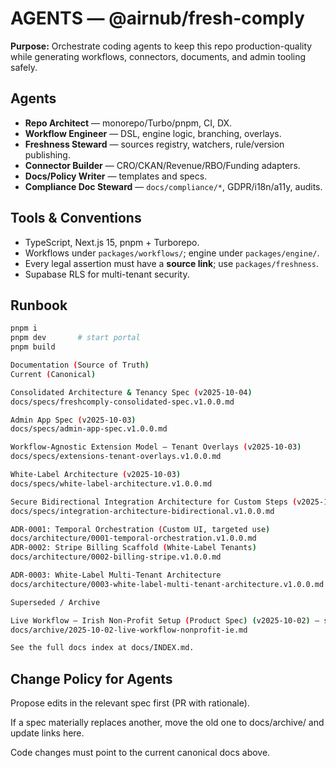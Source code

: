 # AGENTS — @airnub/fresh-comply

**Purpose:** Orchestrate coding agents to keep this repo production-quality while generating workflows, connectors, documents, and admin tooling safely.

## Agents
- **Repo Architect** — monorepo/Turbo/pnpm, CI, DX.
- **Workflow Engineer** — DSL, engine logic, branching, overlays.
- **Freshness Steward** — sources registry, watchers, rule/version publishing.
- **Connector Builder** — CRO/CKAN/Revenue/RBO/Funding adapters.
- **Docs/Policy Writer** — templates and specs.
- **Compliance Doc Steward** — `docs/compliance/*`, GDPR/i18n/a11y, audits.

## Tools & Conventions
- TypeScript, Next.js 15, pnpm + Turborepo.
- Workflows under `packages/workflows/`; engine under `packages/engine/`.
- Every legal assertion must have a **source link**; use `packages/freshness`.
- Supabase RLS for multi-tenant security.

## Runbook
```bash
pnpm i
pnpm dev       # start portal
pnpm build

Documentation (Source of Truth)
Current (Canonical)

Consolidated Architecture & Tenancy Spec (v2025-10-04)
docs/specs/freshcomply-consolidated-spec.v1.0.0.md

Admin App Spec (v2025-10-03)
docs/specs/admin-app-spec.v1.0.0.md

Workflow-Agnostic Extension Model — Tenant Overlays (v2025-10-03)
docs/specs/extensions-tenant-overlays.v1.0.0.md

White-Label Architecture (v2025-10-03)
docs/specs/white-label-architecture.v1.0.0.md

Secure Bidirectional Integration Architecture for Custom Steps (v2025-10-03)
docs/specs/integration-architecture-bidirectional.v1.0.0.md

ADR-0001: Temporal Orchestration (Custom UI, targeted use)
docs/architecture/0001-temporal-orchestration.v1.0.0.md
ADR-0002: Stripe Billing Scaffold (White-Label Tenants)
docs/architecture/0002-billing-stripe.v1.0.0.md

ADR-0003: White-Label Multi-Tenant Architecture
docs/architecture/0003-white-label-multi-tenant-architecture.v1.0.0.md

Superseded / Archive

Live Workflow — Irish Non-Profit Setup (Product Spec) (v2025-10-02) — superseded by Consolidated Product Spec
docs/archive/2025-10-02-live-workflow-nonprofit-ie.md

See the full docs index at docs/INDEX.md.
```

## Change Policy for Agents

Propose edits in the relevant spec first (PR with rationale).

If a spec materially replaces another, move the old one to docs/archive/ and update links here.

Code changes must point to the current canonical docs above.
